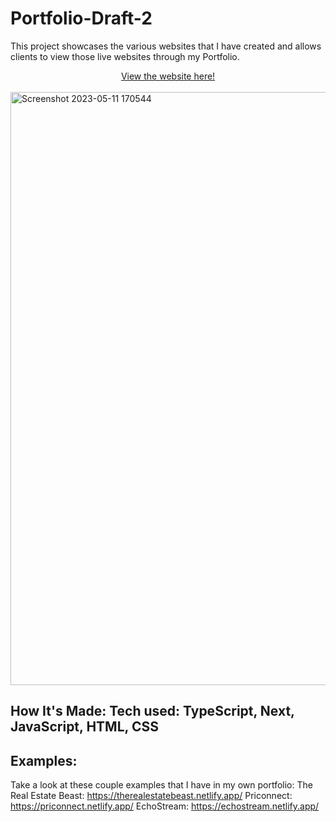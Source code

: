 # Portfolio-Draft-2

This project showcases the various websites that I have created and allows clients to view those live websites through my Portfolio.

<div align = "center"><a href = 'https://choir.netlify.app/'>View the website here!</a></div>
<br>
<a href = 'https://choir.netlify.app/'>
<img width="949" alt="Screenshot 2023-05-11 170544" src="https://github.com/choir27/Portfolio-Draft-2/assets/66279068/d355b420-427e-46f3-88a7-3f9886530f34">

</a>

## How It's Made: Tech used: TypeScript, Next, JavaScript, HTML, CSS

## Examples:

Take a look at these couple examples that I have in my own portfolio: The Real Estate Beast: https://therealestatebeast.netlify.app/ Priconnect: https://priconnect.netlify.app/ EchoStream: https://echostream.netlify.app/
